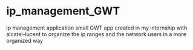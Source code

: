 ip_management_GWT
=================

ip management application
small GWT app  created in my internship with alcatel-lucent to organize the ip ranges and the network users in a more organized way
